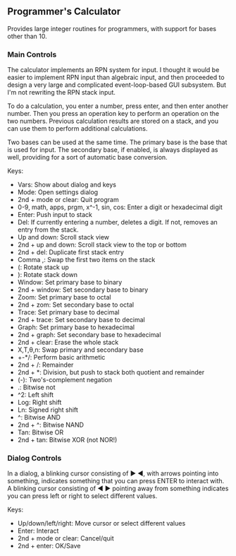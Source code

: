## Programmer's Calculator

Provides large integer routines for programmers, with support for bases other than 10.

### Main Controls

The calculator implements an RPN system for input.
I thought it would be easier to implement RPN input than algebraic input, and then proceeded to design a very large and complicated event-loop-based GUI subsystem.
But I'm not rewriting the RPN stack input.

To do a calculation, you enter a number, press enter, and then enter another number.
Then you press an operation key to perform an operation on the two numbers.
Previous calculation results are stored on a stack, and you can use them to perform additional calculations.

Two bases can be used at the same time.
The primary base is the base that is used for input.
The secondary base, if enabled, is always displayed as well, providing for a sort of automatic base conversion.

Keys:
 * Vars: Show about dialog and keys
 * Mode: Open settings dialog
 * 2nd + mode or clear: Quit program
 * 0-9, math, apps, prgm, x^-1, sin, cos: Enter a digit or hexadecimal digit
 * Enter: Push input to stack
 * Del: If currently entering a number, deletes a digit. If not, removes an entry from the stack.
 * Up and down: Scroll stack view
 * 2nd + up and down: Scroll stack view to the top or bottom
 * 2nd + del: Duplicate first stack entry
 * Comma ,: Swap the first two items on the stack
 * (: Rotate stack up
 * ): Rotate stack down
 * Window: Set primary base to binary
 * 2nd + window: Set secondary base to binary
 * Zoom: Set primary base to octal
 * 2nd + zom: Set secondary base to octal
 * Trace: Set primary base to decimal
 * 2nd + trace: Set secondary base to decimal
 * Graph: Set primary base to hexadecimal
 * 2nd + graph: Set secondary base to hexadecimal
 * 2nd + clear: Erase the whole stack
 * X,T,θ,n: Swap primary and secondary base
 * +-*/: Perform basic arithmetic
 * 2nd + /: Remainder
 * 2nd + *: Division, but push to stack both quotient and remainder
 * (-): Two's-complement negation
 * .: Bitwise not
 * ^2: Left shift
 * Log: Right shift
 * Ln: Signed right shift
 * ^: Bitwise AND
 * 2nd + ^: Bitwise NAND
 * Tan: Bitwise OR
 * 2nd + tan: Bitwise XOR (not NOR!)

### Dialog Controls

In a dialog, a blinking cursor consisting of ► ◄, with arrows pointing into something, indicates something that you can press ENTER to interact with.
A blinking cursor consisting of ◄ ► pointing away from something indicates you can press left or right to select different values.

Keys:
 * Up/down/left/right: Move cursor or select different values
 * Enter: Interact
 * 2nd + mode or clear: Cancel/quit
 * 2nd + enter: OK/Save
